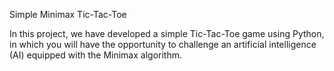 Simple Minimax Tic-Tac-Toe

In this project, we have developed a simple Tic-Tac-Toe game using Python, in which you will have the opportunity to challenge an artificial intelligence (AI) equipped with the Minimax algorithm.
